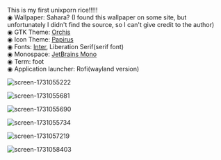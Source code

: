 This is my first unixporn rice!!!!!<br/>
◉ Wallpaper: Sahara? (I found this wallpaper on some site, but unfortunately I didn't find the source, so I can't give credit to the author) <br/>
◉ GTK Theme: <a href="https://github.com/vinceliuice/Orchis-theme.git">Orchis<a/><br/>
◉ Icon Theme: <a href="https://github.com/PapirusDevelopmentTeam/papirus-icon-theme.git">Papirus<a/><br/>
◉ Fonts: <a href="https://github.com/rsms/inter.git">Inter<a/>, Liberation Serif(serif font)<br/>
◉ Monospace: <a href="https://github.com/JetBrains/JetBrainsMono">JetBrains Mono<a/><br/>
◉ Term: foot<br/>
◉ Application launcher: Rofi(wayland version)


![screen-1731055222](https://github.com/user-attachments/assets/3a2cb143-9914-4c82-b6f4-c0906f7ebe31)

![screen-1731055681](https://github.com/user-attachments/assets/369c3007-47d6-4247-91a9-eac1ccfc8d19)

![screen-1731055690](https://github.com/user-attachments/assets/5bb1b48f-95f2-4bd2-a59a-b3e77164418c)

![screen-1731055734](https://github.com/user-attachments/assets/0a86e015-6132-4aee-82dd-abf959c70491)

![screen-1731057219](https://github.com/user-attachments/assets/59d6b9a8-abd4-4baa-b2f7-6f33558a82db)

![screen-1731058403](https://github.com/user-attachments/assets/4e3aea1a-b732-4d78-a735-3f5eb96b919f)
